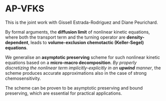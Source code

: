 # AP-VFKS
This is the joint work with Gissell Estrada-Rodriguez and Diane Peurichard. 

By formal arguments, the **diffusion limit** of nonlinear kinetic equations, where both the transport term and the turning operator are **density-dependent**, leads to **volume-exclusion chemotactic (Keller-Segel) equations**. 

We generalise an **asymptotic preserving** scheme for such nonlinear kinetic equations based on a **micro-macro decomposition**. _By properly discretizing the nonlinear term implicitly-explicitly in an **upwind** manner_, the scheme produces accurate approximations also in the case of strong chemosensitivity.

The scheme can be proven to be asymptotic preserving and bound preserving, which are essential for practical applications. 
